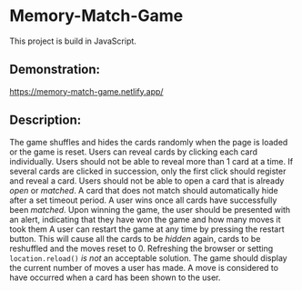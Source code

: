 # Memory-Match-Game
This project is build in JavaScript.

## Demonstration: 
https://memory-match-game.netlify.app/ 

## Description:
The game shuffles and hides the cards randomly when the page is loaded or the game is reset. Users can reveal cards by clicking each card individually.
Users should not be able to reveal more than 1 card at a time. If several cards are clicked in succession, only the first click should register and reveal a card.
Users should not be able to open a card that is already *open* or *matched*.
A card that does not match should automatically hide after a set timeout period.
A user wins once all cards have successfully been *matched*.
Upon winning the game, the user should be presented with an alert, indicating that they have won the game and how many moves it took them
A user can restart the game at any time by pressing the restart button. This will cause all the cards to be *hidden* again, cards to be reshuffled and the moves reset to 0. Refreshing the browser or setting `location.reload()` *is not* an acceptable solution.
The game should display the current number of moves a user has made. A move is considered to have occurred when a card has been shown to the user.
